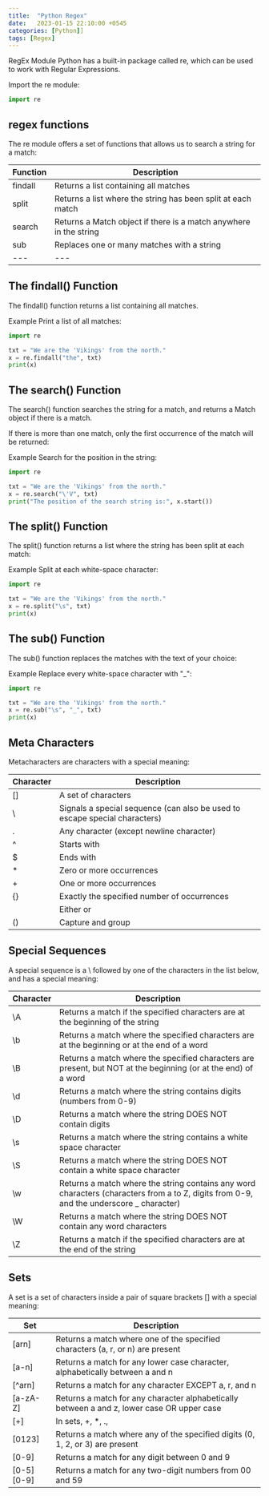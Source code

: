 ```yaml
---
title:  "Python Regex"
date:   2023-01-15 22:10:00 +0545
categories: [Python]]
tags: [Regex]
---
```


RegEx Module
Python has a built-in package called re, which can be used to work with Regular Expressions.

Import the re module:

```python
import re
```

## regex functions

The re module offers a set of functions that allows us to search a string for a match:

Function | Description
--- | ---
findall | Returns a list containing all matches
split | Returns a list where the string has been split at each match
search | Returns a Match object if there is a match anywhere in the string
sub | Replaces one or many matches with a string
--- | ---

## The findall() Function

The findall() function returns a list containing all matches.

Example
Print a list of all matches:

```python
import re

txt = "We are the 'Vikings' from the north."
x = re.findall("the", txt)
print(x)
```

## The search() Function

The search() function searches the string for a match, and returns a Match object if there is a match.

If there is more than one match, only the first occurrence of the match will be returned:

Example
Search for the position in the string:

```python
import re

txt = "We are the 'Vikings' from the north."
x = re.search("\'V", txt)
print("The position of the search string is:", x.start())
```

## The split() Function

The split() function returns a list where the string has been split at each match:

Example
Split at each white-space character:

```python
import re

txt = "We are the 'Vikings' from the north."
x = re.split("\s", txt)
print(x)
```

## The sub() Function

The sub() function replaces the matches with the text of your choice:

Example
Replace every white-space character with "_":

```python
import re

txt = "We are the 'Vikings' from the north."
x = re.sub("\s", "_", txt)
print(x)
```

## Meta Characters

Metacharacters are characters with a special meaning:

Character | Description
--- | ---
[] | A set of characters
\ | Signals a special sequence (can also be used to escape special characters)
. | Any character (except newline character)
^ | Starts with
$ | Ends with
\* | Zero or more occurrences
\+ | One or more occurrences
{} | Exactly the specified number of occurrences
| | Either or
() | Capture and group

## Special Sequences

A special sequence is a \ followed by one of the characters in the list below, and has a special meaning:

Character | Description
--- | ---
\A | Returns a match if the specified characters are at the beginning of the string
\b | Returns a match where the specified characters are at the beginning or at the end of a word
\B | Returns a match where the specified characters are present, but NOT at the beginning (or at the end) of a word
\d | Returns a match where the string contains digits (numbers from 0-9)
\D | Returns a match where the string DOES NOT contain digits
\s | Returns a match where the string contains a white space character
\S | Returns a match where the string DOES NOT contain a white space character
\w | Returns a match where the string contains any word characters (characters from a to Z, digits from 0-9, and the underscore _ character)
\W | Returns a match where the string DOES NOT contain any word characters
\Z | Returns a match if the specified characters are at the end of the string

## Sets

A set is a set of characters inside a pair of square brackets [] with a special meaning:

Set | Description
--- | ---
[arn] | Returns a match where one of the specified characters (a, r, or n) are present
[a-n] | Returns a match for any lower case character, alphabetically between a and n
[^arn] | Returns a match for any character EXCEPT a, r, and n
[a-zA-Z] | Returns a match for any character alphabetically between a and z, lower case OR upper case
[+] | In sets, +, *, ., |, (), $,{} has no special meaning, so [+] means: return a match for any + character in the string
[0123] | Returns a match where any of the specified digits (0, 1, 2, or 3) are present
[0-9] | Returns a match for any digit between 0 and 9
\[0-5][0-9] | Returns a match for any two-digit numbers from 00 and 59
